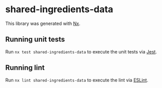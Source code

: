 # shared-ingredients-data

This library was generated with [Nx](https://nx.dev).

## Running unit tests

Run `nx test shared-ingredients-data` to execute the unit tests via [Jest](https://jestjs.io).

## Running lint

Run `nx lint shared-ingredients-data` to execute the lint via [ESLint](https://eslint.org/).
